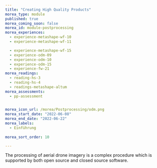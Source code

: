 ```yaml
---
title: "Creating High Quality Products"
morea_type: module
published: true
morea_coming_soon: false
morea_id: module-postprocessing
morea_experiences:
  - experience-metashape-wf-10
  - experience-metashape-wf-11 

  - experience-metashape-wf-15  
  - experience-odm-09
  - experience-odm-10
  - experience-odm-15
  - experience-fw-21
morea_readings:  
  - reading-hs-3
  - reading-hs-4 
  - readings-metashape-altum
morea_assessments:    
  - pp-assessment

  
morea_icon_url: /morea/Postprocessing/odm.png
morea_start_date: "2022-06-08"
morea_end_date: "2022-06-22"
morea_labels: 
  - Einführung
  
morea_sort_order: 10

---
```


 The processing of aerial drone imagery is a complex procedure which is supported by both open source and closed source software.

